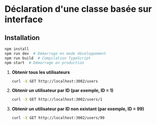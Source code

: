 # Déclaration d'une classe basée sur interface


## Installation
```bash
npm install
npm run dev  # Démarrage en mode développement
npm run build  # Compilation TypeScript
npm start  # Démarrage en production
```

1. **Obtenir tous les utilisateurs**
   ```bash
   curl -X GET http://localhost:3002/users
   ```

2. **Obtenir un utilisateur par ID (par exemple, ID = 1)**
   ```bash
   curl -X GET http://localhost:3002/users/1
   ```

3. **Obtenir un utilisateur par ID non existant (par exemple, ID = 99)**
   ```bash
   curl -X GET http://localhost:3002/users/99
   ```
